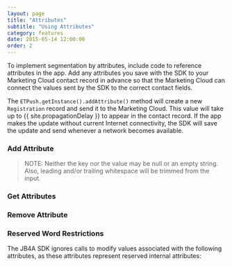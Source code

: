 ```yaml
---
layout: page
title: "Attributes"
subtitle: "Using Attributes"
category: features
date: 2015-05-14 12:00:00
order: 2
---
```

To implement segmentation by attributes, include code to reference attributes in the app. Add any attributes you save with the SDK to your Marketing Cloud contact record in advance so that the Marketing Cloud can connect the values sent by the SDK to the correct contact fields.

The `ETPush.getInstance().addAttribute()` method will create a new `Registration` record and send it to the Marketing Cloud. This value will take up to {{ site.propagationDelay }} to appear in the contact record. If the app makes the update without current Internet connectivity, the SDK will save the update and send whenever a network becomes available.

### Add Attribute

<script src="https://gist.github.com/sfmc-mobilepushsdk/bcca3dd22e40c43af42d.js"></script>

> NOTE: Neither the key nor the value may be null or an empty string. Also, leading and/or trailing whitespace will be trimmed from the input.<br/>

### Get Attributes

<script src="https://gist.github.com/sfmc-mobilepushsdk/449f7dc8f44ea217cb1d.js"></script>

### Remove Attribute

<script src="https://gist.github.com/sfmc-mobilepushsdk/10a4fdb234b6de0d0b8e.js"></script>

### <a name="reservedwords"></a>Reserved Word Restrictions

The JB4A SDK ignores calls to modify values associated with the following attributes, as these attributes represent reserved internal attributes:

<script src="https://gist.github.com/sfmc-mobilepushsdk/34af56f4a7d4a1acd2a3.js"></script>